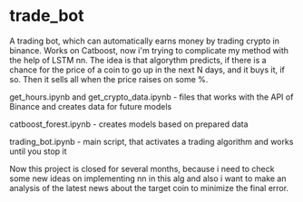 # trade_bot
A trading bot, which can automatically earns money by trading crypto in binance. Works on Catboost, now i'm trying to complicate my method with the help of LSTM nn. The idea is that algorythm predicts, if there is a chance for the price of a coin to go up in the next N days, and it buys it, if so. Then it sells all when the price raises on some %.

get_hours.ipynb and get_crypto_data.ipynb - files that works with the API of Binance and creates data for future models

catboost_forest.ipynb - creates models based on prepared data

trading_bot.ipynb - main script, that activates a trading algorithm and works until you stop it

Now this project is closed for several months, because i need to check some new ideas on implementing nn in this alg and also i want to make an analysis of the latest news about the target coin to minimize the final error.
